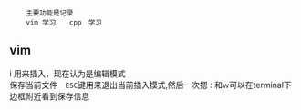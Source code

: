         主要功能是记录
        vim 学习　　cpp　学习

## vim  
i 用来插入，现在认为是编辑模式  
保存当前文件　`ESC`键用来退出当前插入模式,然后一次摁`：`和`ｗ`可以在terminal下边框附近看到保存信息  
